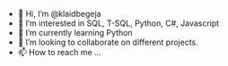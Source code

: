 - 👋 Hi, I’m @klaidbegeja
- 👀 I’m interested in SQL, T-SQL, Python, C#, Javascript
- 🌱 I’m currently learning Python
- 💞️ I’m looking to collaborate on different projects.
- 📫 How to reach me ...

<!---
klaidbegeja/klaidbegeja is a ✨ special ✨ repository because its `README.md` (this file) appears on your GitHub profile.
You can click the Preview link to take a look at your changes.
--->
